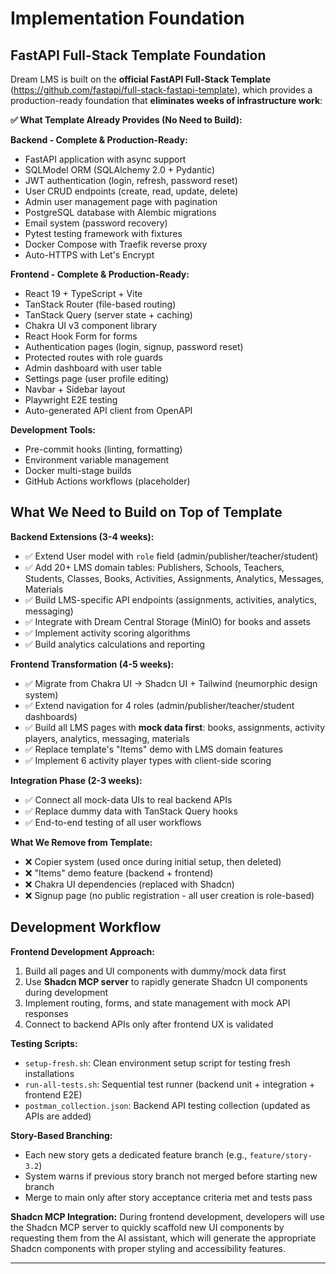 # Implementation Foundation

## FastAPI Full-Stack Template Foundation

Dream LMS is built on the **official FastAPI Full-Stack Template** (https://github.com/fastapi/full-stack-fastapi-template), which provides a production-ready foundation that **eliminates weeks of infrastructure work**:

**✅ What Template Already Provides (No Need to Build):**

**Backend - Complete & Production-Ready:**
- FastAPI application with async support
- SQLModel ORM (SQLAlchemy 2.0 + Pydantic)
- JWT authentication (login, refresh, password reset)
- User CRUD endpoints (create, read, update, delete)
- Admin user management page with pagination
- PostgreSQL database with Alembic migrations
- Email system (password recovery)
- Pytest testing framework with fixtures
- Docker Compose with Traefik reverse proxy
- Auto-HTTPS with Let's Encrypt

**Frontend - Complete & Production-Ready:**
- React 19 + TypeScript + Vite
- TanStack Router (file-based routing)
- TanStack Query (server state + caching)
- Chakra UI v3 component library
- React Hook Form for forms
- Authentication pages (login, signup, password reset)
- Protected routes with role guards
- Admin dashboard with user table
- Settings page (user profile editing)
- Navbar + Sidebar layout
- Playwright E2E testing
- Auto-generated API client from OpenAPI

**Development Tools:**
- Pre-commit hooks (linting, formatting)
- Environment variable management
- Docker multi-stage builds
- GitHub Actions workflows (placeholder)

## What We Need to Build on Top of Template

**Backend Extensions (3-4 weeks):**
- ✅ Extend User model with `role` field (admin/publisher/teacher/student)
- ✅ Add 20+ LMS domain tables: Publishers, Schools, Teachers, Students, Classes, Books, Activities, Assignments, Analytics, Messages, Materials
- ✅ Build LMS-specific API endpoints (assignments, activities, analytics, messaging)
- ✅ Integrate with Dream Central Storage (MinIO) for books and assets
- ✅ Implement activity scoring algorithms
- ✅ Build analytics calculations and reporting

**Frontend Transformation (4-5 weeks):**
- ✅ Migrate from Chakra UI → Shadcn UI + Tailwind (neumorphic design system)
- ✅ Extend navigation for 4 roles (admin/publisher/teacher/student dashboards)
- ✅ Build all LMS pages with **mock data first**: books, assignments, activity players, analytics, messaging, materials
- ✅ Replace template's "Items" demo with LMS domain features
- ✅ Implement 6 activity player types with client-side scoring

**Integration Phase (2-3 weeks):**
- ✅ Connect all mock-data UIs to real backend APIs
- ✅ Replace dummy data with TanStack Query hooks
- ✅ End-to-end testing of all user workflows

**What We Remove from Template:**
- ❌ Copier system (used once during initial setup, then deleted)
- ❌ "Items" demo feature (backend + frontend)
- ❌ Chakra UI dependencies (replaced with Shadcn)
- ❌ Signup page (no public registration - all user creation is role-based)

## Development Workflow

**Frontend Development Approach:**
1. Build all pages and UI components with dummy/mock data first
2. Use **Shadcn MCP server** to rapidly generate Shadcn UI components during development
3. Implement routing, forms, and state management with mock API responses
4. Connect to backend APIs only after frontend UX is validated

**Testing Scripts:**
- `setup-fresh.sh`: Clean environment setup script for testing fresh installations
- `run-all-tests.sh`: Sequential test runner (backend unit + integration + frontend E2E)
- `postman_collection.json`: Backend API testing collection (updated as APIs are added)

**Story-Based Branching:**
- Each new story gets a dedicated feature branch (e.g., `feature/story-3.2`)
- System warns if previous story branch not merged before starting new branch
- Merge to main only after story acceptance criteria met and tests pass

**Shadcn MCP Integration:**
During frontend development, developers will use the Shadcn MCP server to quickly scaffold new UI components by requesting them from the AI assistant, which will generate the appropriate Shadcn components with proper styling and accessibility features.

---
